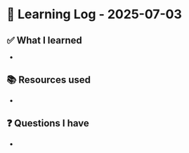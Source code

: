 # 🧠 Learning Log - 2025-07-03

## ✅ What I learned

- 

## 📚 Resources used

- 

## ❓ Questions I have

- 

